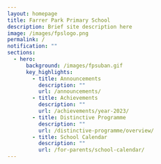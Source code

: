 ```yaml
---
layout: homepage
title: Farrer Park Primary School
description: Brief site description here
image: /images/fpslogo.png
permalink: /
notification: ""
sections:
  - hero:
      background: /images/fpsuban.gif
      key_highlights:
        - title: Announcements
          description: ""
          url: /announcements/
        - title: Achievements
          description: ""
          url: /achievements/year-2023/
        - title: Distinctive Programme
          description: ""
          url: /distinctive-programme/overview/
        - title: School Calendar
          description: ""
          url: /for-parents/school-calendar/
---
```


